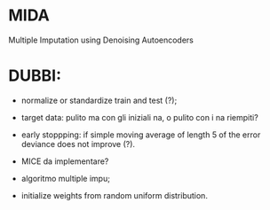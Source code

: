 # MIDA
Multiple Imputation using Denoising Autoencoders


# DUBBI:

* normalize or standardize train and test (?);

* target data: pulito ma con gli iniziali na, o pulito con i na riempiti?

* early stoppping: if simple moving average of length 5 of the error deviance does not improve (?).

* MICE da implementare?

* algoritmo multiple impu;

* initialize weights from random uniform distribution.
